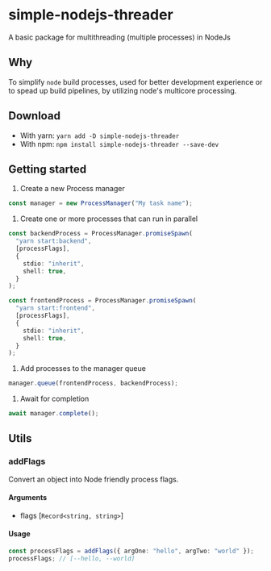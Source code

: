 # simple-nodejs-threader

A basic package for multithreading (multiple processes) in NodeJs

## Why

To simplify `node` build processes, used for better development experience or to spead up build pipelines, by utilizing node's multicore processing.

## Download

- With yarn: `yarn add -D simple-nodejs-threader`
- With npm: `npm install simple-nodejs-threader --save-dev`

## Getting started

1. Create a new Process manager

```typescript
const manager = new ProcessManager("My task name");
```

1. Create one or more processes that can run in parallel

```typescript
const backendProcess = ProcessManager.promiseSpawn(
  "yarn start:backend",
  [processFlags],
  {
    stdio: "inherit",
    shell: true,
  }
);

const frontendProcess = ProcessManager.promiseSpawn(
  "yarn start:frontend",
  [processFlags],
  {
    stdio: "inherit",
    shell: true,
  }
);
```

1. Add processes to the manager queue

```typescript
manager.queue(frontendProcess, backendProcess);
```

1. Await for completion

```typescript
await manager.complete();
```

## Utils

### addFlags

Convert an object into Node friendly process flags.

#### Arguments

- flags [`Record<string, string>`]

#### Usage

```typescript
const processFlags = addFlags({ argOne: "hello", argTwo: "world" });
processFlags; // [--hello, --world]
```
